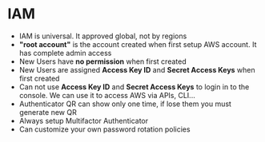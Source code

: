# IAM
- IAM is universal. It approved global, not by regions
- **"root account"** is the account created when first setup AWS account. It has complete
  admin access
- New Users have **no permission** when first created
- New Users are assigned **Access Key ID** and **Secret Access Keys** when first created
- Can not use **Access Key ID** and **Secret Access Keys** to login in to the console. We can use it
to access AWS via APIs, CLI...
- Authenticator QR can show only one time, if lose them you must generate new QR
- Always setup Multifactor Authenticator
- Can customize your own password rotation policies